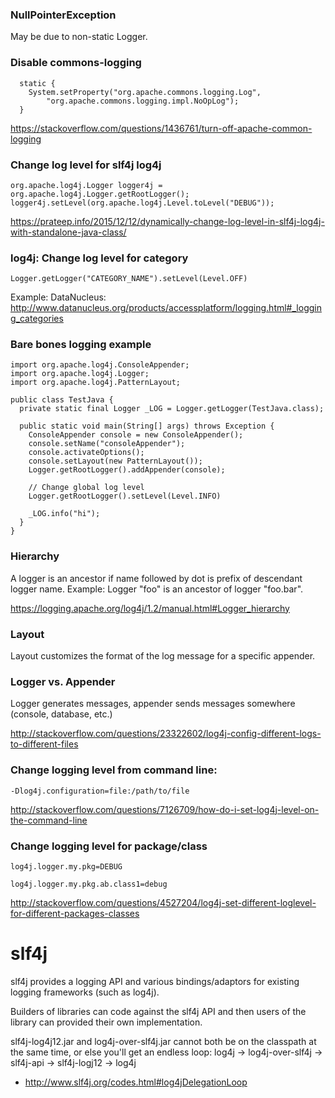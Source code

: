 ### NullPointerException

May be due to non-static Logger.


### Disable commons-logging

```
  static {
    System.setProperty("org.apache.commons.logging.Log",
        "org.apache.commons.logging.impl.NoOpLog");
  }
```

https://stackoverflow.com/questions/1436761/turn-off-apache-common-logging


### Change log level for slf4j log4j

```
org.apache.log4j.Logger logger4j = org.apache.log4j.Logger.getRootLogger();
logger4j.setLevel(org.apache.log4j.Level.toLevel("DEBUG"));
```

https://prateep.info/2015/12/12/dynamically-change-log-level-in-slf4j-log4j-with-standalone-java-class/


### log4j: Change log level for category

```
Logger.getLogger("CATEGORY_NAME").setLevel(Level.OFF)
```

Example: DataNucleus: http://www.datanucleus.org/products/accessplatform/logging.html#_logging_categories


### Bare bones logging example
```
import org.apache.log4j.ConsoleAppender;
import org.apache.log4j.Logger;
import org.apache.log4j.PatternLayout;

public class TestJava {
  private static final Logger _LOG = Logger.getLogger(TestJava.class);

  public static void main(String[] args) throws Exception {
    ConsoleAppender console = new ConsoleAppender();
    console.setName("consoleAppender");
    console.activateOptions();
    console.setLayout(new PatternLayout());
    Logger.getRootLogger().addAppender(console);

    // Change global log level
    Logger.getRootLogger().setLevel(Level.INFO)

    _LOG.info("hi");
  }
}
```


### Hierarchy

A logger is an ancestor if name followed by dot is prefix of descendant logger name. Example: Logger "foo" is an ancestor of logger "foo.bar".

https://logging.apache.org/log4j/1.2/manual.html#Logger_hierarchy


### Layout
Layout customizes the format of the log message for a specific appender.


### Logger vs. Appender
Logger generates messages, appender sends messages somewhere (console, database, etc.)

http://stackoverflow.com/questions/23322602/log4j-config-different-logs-to-different-files


### Change logging level from command line:
```
-Dlog4j.configuration=file:/path/to/file
```
http://stackoverflow.com/questions/7126709/how-do-i-set-log4j-level-on-the-command-line

### Change logging level for package/class
```
log4j.logger.my.pkg=DEBUG

log4j.logger.my.pkg.ab.class1=debug
```
http://stackoverflow.com/questions/4527204/log4j-set-different-loglevel-for-different-packages-classes


# slf4j

slf4j provides a logging API and various bindings/adaptors for existing logging frameworks (such as log4j).

Builders of libraries can code against the slf4j API and then users of the library can provided their own implementation.

slf4j-log4j12.jar and log4j-over-slf4j.jar cannot both be on the classpath at the same time, or else you'll get an endless loop: log4j -> log4j-over-slf4j -> slf4j-api -> slf4j-logj12 -> log4j
* http://www.slf4j.org/codes.html#log4jDelegationLoop